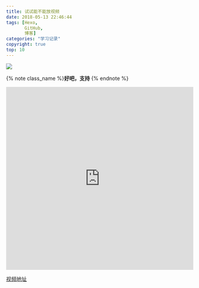 ```yaml
---
title: 试试能不能放视频
date: 2018-05-13 22:46:44
tags: [Hexo,
       GitHub,
       博客]
categories: "学习记录"
copyright: true
top: 10
---
```

<img src="http://7xjjdc.com1.z0.glb.clouddn.com/2017%E6%B5%81%E6%98%9F.jpg" />

<source src="http://7xjjdc.com1.z0.glb.clouddn.com/dizhizhuangbi1.mp4" type="video/mp4">

{% note class_name %}**好吧，支持** {% endnote %}
<!-- more --> 

<iframe height=498 width=510 src='http://player.youku.com/embed/XMzYwNTk2MTAyMA==' frameborder=0 'allowfullscreen'></iframe>

<a href="http://7xjjdc.com1.z0.glb.clouddn.com/2017%E5%B9%B4%E3%81%B5%E3%81%9F%E3%81%94%E5%BA%A7%E6%B5%81%E6%98%9F%E7%BE%A4%20%E5%86%AC%E3%81%AE%E5%A4%A7%E4%B8%89%E8%A7%92%E3%81%A8%E6%B5%81%E3%82%8C%E6%98%9F.mp4"> 视频地址 </a>

